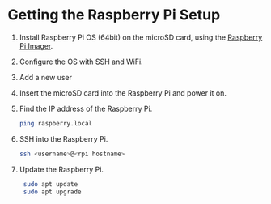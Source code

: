 # Getting the Raspberry Pi Setup

1. Install Raspberry Pi OS (64bit) on the microSD card, using the
   [Raspberry Pi Imager](https://www.raspberrypi.com/documentation/computers/getting-started.html#raspberry-pi-imager).
1. Configure the OS with SSH and WiFi.
1. Add a new user
1. Insert the microSD card into the Raspberry Pi and power it on.
1. Find the IP address of the Raspberry Pi.

   ```bash
   ping raspberry.local
   ```

1. SSH into the Raspberry Pi.

   ```bash
   ssh <username>@<rpi hostname>
   ```

1. Update the Raspberry Pi.

   ```bash
    sudo apt update
    sudo apt upgrade
   ```
